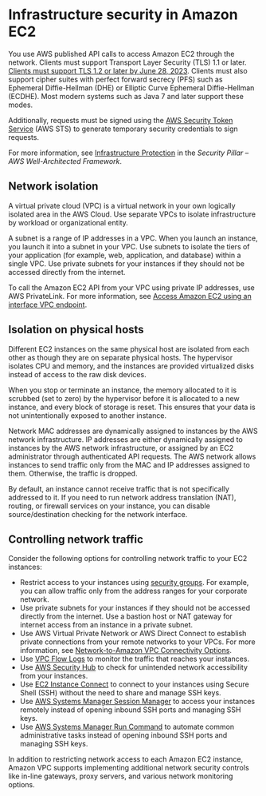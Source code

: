 # Infrastructure security in Amazon EC2<a name="infrastructure-security"></a>

You use AWS published API calls to access Amazon EC2 through the network\. Clients must support Transport Layer Security \(TLS\) 1\.1 or later\. [Clients must support TLS 1\.2 or later by June 28, 2023](https://aws.amazon.com/blogs/security/tls-1-2-required-for-aws-endpoints/)\. Clients must also support cipher suites with perfect forward secrecy \(PFS\) such as Ephemeral Diffie\-Hellman \(DHE\) or Elliptic Curve Ephemeral Diffie\-Hellman \(ECDHE\)\. Most modern systems such as Java 7 and later support these modes\.

Additionally, requests must be signed using the [AWS Security Token Service](https://docs.aws.amazon.com/STS/latest/APIReference/Welcome.html) \(AWS STS\) to generate temporary security credentials to sign requests\.

For more information, see [ Infrastructure Protection](https://docs.aws.amazon.com/wellarchitected/latest/security-pillar/infrastructure-protection.html) in the *Security Pillar – AWS Well\-Architected Framework*\.

## Network isolation<a name="network-isolation"></a>

A virtual private cloud \(VPC\) is a virtual network in your own logically isolated area in the AWS Cloud\. Use separate VPCs to isolate infrastructure by workload or organizational entity\.

A subnet is a range of IP addresses in a VPC\. When you launch an instance, you launch it into a subnet in your VPC\. Use subnets to isolate the tiers of your application \(for example, web, application, and database\) within a single VPC\. Use private subnets for your instances if they should not be accessed directly from the internet\.

To call the Amazon EC2 API from your VPC using private IP addresses, use AWS PrivateLink\. For more information, see [Access Amazon EC2 using an interface VPC endpoint](interface-vpc-endpoints.md)\.

## Isolation on physical hosts<a name="physical-isolation"></a>

Different EC2 instances on the same physical host are isolated from each other as though they are on separate physical hosts\. The hypervisor isolates CPU and memory, and the instances are provided virtualized disks instead of access to the raw disk devices\.

When you stop or terminate an instance, the memory allocated to it is scrubbed \(set to zero\) by the hypervisor before it is allocated to a new instance, and every block of storage is reset\. This ensures that your data is not unintentionally exposed to another instance\.

Network MAC addresses are dynamically assigned to instances by the AWS network infrastructure\. IP addresses are either dynamically assigned to instances by the AWS network infrastructure, or assigned by an EC2 administrator through authenticated API requests\. The AWS network allows instances to send traffic only from the MAC and IP addresses assigned to them\. Otherwise, the traffic is dropped\.

By default, an instance cannot receive traffic that is not specifically addressed to it\. If you need to run network address translation \(NAT\), routing, or firewall services on your instance, you can disable source/destination checking for the network interface\.

## Controlling network traffic<a name="control-network-traffic"></a>

Consider the following options for controlling network traffic to your EC2 instances:
+ Restrict access to your instances using [security groups](ec2-security-groups.md)\. For example, you can allow traffic only from the address ranges for your corporate network\.
+ Use private subnets for your instances if they should not be accessed directly from the internet\. Use a bastion host or NAT gateway for internet access from an instance in a private subnet\.
+ Use AWS Virtual Private Network or AWS Direct Connect to establish private connections from your remote networks to your VPCs\. For more information, see [Network\-to\-Amazon VPC Connectivity Options](https://docs.aws.amazon.com/whitepapers/latest/aws-vpc-connectivity-options/network-to-amazon-vpc-connectivity-options.html)\.
+ Use [VPC Flow Logs](https://docs.aws.amazon.com/vpc/latest/userguide/flow-logs.html) to monitor the traffic that reaches your instances\.
+ Use [AWS Security Hub](http://aws.amazon.com/security-hub/) to check for unintended network accessibility from your instances\.
+ Use [EC2 Instance Connect](Connect-using-EC2-Instance-Connect.md) to connect to your instances using Secure Shell \(SSH\) without the need to share and manage SSH keys\.
+ Use [AWS Systems Manager Session Manager](https://docs.aws.amazon.com/systems-manager/latest/userguide/session-manager.html) to access your instances remotely instead of opening inbound SSH ports and managing SSH keys\.
+ Use [AWS Systems Manager Run Command](https://docs.aws.amazon.com/systems-manager/latest/userguide/execute-remote-commands.html) to automate common administrative tasks instead of opening inbound SSH ports and managing SSH keys\.

In addition to restricting network access to each Amazon EC2 instance, Amazon VPC supports implementing additional network security controls like in\-line gateways, proxy servers, and various network monitoring options\.